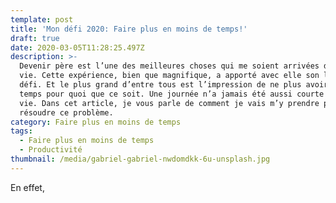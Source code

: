 ```yaml
---
template: post
title: 'Mon défi 2020: Faire plus en moins de temps!'
draft: true
date: 2020-03-05T11:28:25.497Z
description: >-
  Devenir père est l’une des meilleures choses qui me soient arrivées dans la
  vie. Cette expérience, bien que magnifique, a apporté avec elle son lot de
  défi. Et le plus grand d’entre tous est l’impression de ne plus avoir assez de
  temps pour quoi que ce soit. Une journée n’a jamais été aussi courte de ma
  vie. Dans cet article, je vous parle de comment je vais m’y prendre pour
  résoudre ce problème.
category: Faire plus en moins de temps
tags:
  - Faire plus en moins de temps
  - Productivité
thumbnail: /media/gabriel-gabriel-nwdomdkk-6u-unsplash.jpg
---
```

En effet, 
